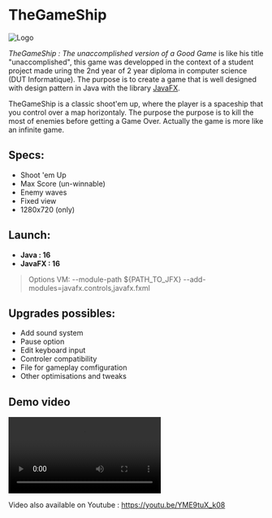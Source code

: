# TheGameShip
![Logo](https://github.com/Kibahor/TheGameShip/raw/master/Code/TheGameShip/res/Sprites/logo.png "logo")

*TheGameShip : The unaccomplished version of a Good Game* is like his title "unaccomplished", this game was developped in the context of a student project made uring the 2nd year of 2 year diploma in computer science (DUT Informatique). The purpose is to create a game that is well designed with design pattern in Java with the library [JavaFX](https://openjfx.io/).

TheGameShip is a classic shoot'em up, where the player is a spaceship that you control over a map horizontaly. The purpose the purpose is to kill the most of enemies before getting a Game Over. Actually the game is more like an infinite game.
## Specs:
- Shoot 'em Up
- Max Score (un-winnable)
- Enemy waves
- Fixed view
- 1280x720 (only)

## Launch:

- **Java : 16**
- **JavaFX : 16**

> Options VM:
> --module-path ${PATH_TO_JFX} --add-modules=javafx.controls,javafx.fxml

## Upgrades possibles:

- Add sound system
- Pause option
- Edit keyboard input
- Controler compatibility
- File for gameplay comfiguration
- Other optimisations and tweaks

## Demo video

![Demo_TheGameShip](https://github.com/Kibahor/TheGameShip/raw/master/Doc/Demo_TheGameShip.mp4 "Demo video")

Video also available on Youtube : https://youtu.be/YME9tuX_k08